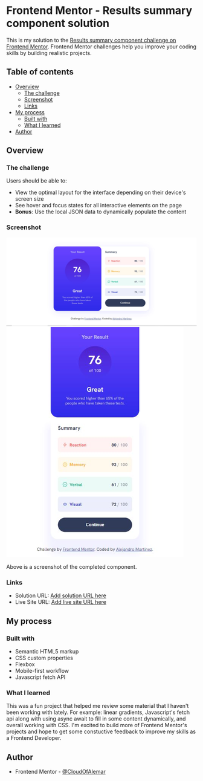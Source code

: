 # Frontend Mentor - Results summary component solution

This is my solution to the [Results summary component challenge on Frontend Mentor](https://www.frontendmentor.io/challenges/results-summary-component-CE_K6s0maV). Frontend Mentor challenges help you improve your coding skills by building realistic projects. 

## Table of contents

- [Overview](#overview)
  - [The challenge](#the-challenge)
  - [Screenshot](#screenshot)
  - [Links](#links)
- [My process](#my-process)
  - [Built with](#built-with)
  - [What I learned](#what-i-learned)
- [Author](#author)


## Overview

### The challenge

Users should be able to:

- View the optimal layout for the interface depending on their device's screen size
- See hover and focus states for all interactive elements on the page
- **Bonus**: Use the local JSON data to dynamically populate the content

### Screenshot

![](./screenshot-desktop.jpg)
![](./screenshot-mobile.jpg)

Above is a screenshot of the completed component.

### Links

- Solution URL: [Add solution URL here](https://your-solution-url.com)
- Live Site URL: [Add live site URL here](https://your-live-site-url.com)

## My process

### Built with

- Semantic HTML5 markup
- CSS custom properties
- Flexbox
- Mobile-first workflow
- Javascript fetch API

### What I learned

This was a fun project that helped me review some material that I haven't
been working with lately. For example: linear gradients, Javascript's
fetch api along with using async await to fill in some content dynamically, and overall working with CSS. I'm excited to build more of
Frontend Mentor's projects and hope to get some constuctive feedback
to improve my skills as a Frontend Developer.

## Author

- Frontend Mentor - [@CloudOfAlemar](https://www.frontendmentor.io/profile/CloudOfAlemar)


